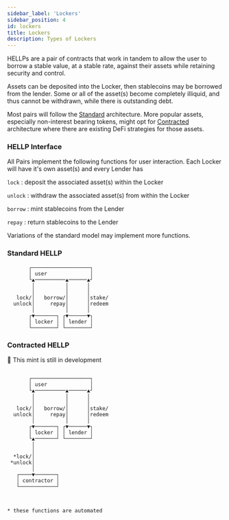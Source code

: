 ```yaml
---
sidebar_label: 'Lockers'
sidebar_position: 4
id: lockers
title: Lockers
description: Types of Lockers
---
```


HELLPs are a pair of contracts that work in tandem to allow the user to borrow a stable value, at a stable rate, against their assets while retaining security and control.

Assets can be deposited into the Locker, then stablecoins may be borrowed from the lender. Some or all of the asset(s) become completely illiquid, and thus cannot be withdrawn, while there is outstanding debt.

Most pairs will follow the [Standard](#standard-hellp) architecture. More popular assets, especially non-interest bearing tokens, might opt for [Contracted](#contracted-hellp) architecture where there are existing DeFi strategies for those assets.

### HELLP Interface

All Pairs implement the following functions for user interaction. Each Locker will have it's own asset(s) and every Lender has 

`lock` : deposit the associated asset(s) within the Locker

`unlock` : withdraw the associated asset(s) from within the Locker

`borrow` : mint stablecoins from the Lender

`repay` : return stablecoins to the Lender

Variations of the standard model may implement more functions.

### Standard HELLP

```
       ┌───────────────────┐
       │ user              │
       └▲──────────▲──────▲┘
        │          │      │
        │          │      │
   lock/│   borrow/│      │stake/
  unlock│     repay│      │redeem
        │          │      │
       ┌▼───────┐ ┌▼──────▼┐
       │ locker │ │ lender │
       └────────┘ └────────┘
```


### Contracted HELLP
🚧 This mint is still in development

```

       ┌───────────────────┐
       │ user              │
       └▲──────────▲──────▲┘
        │          │      │
        │          │      │
   lock/│   borrow/│      │stake/
  unlock│     repay│      │redeem
        │          │      │
       ┌▼───────┐ ┌▼──────▼┐
       │ locker │ │ lender │
       └▲───────┘ └────────┘
        │
        │
  *lock/│
 *unlock│
        │
   ┌────▼───────┐
   │ contractor │
   └────────────┘
   
   
   
* these functions are automated
```

